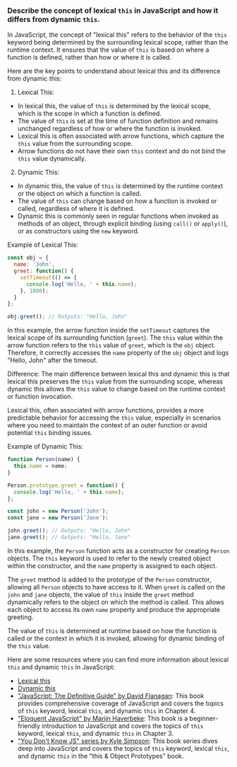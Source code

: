 ### Describe the concept of lexical `this` in JavaScript and how it differs from dynamic `this`.

In JavaScript, the concept of "lexical this" refers to the behavior of the `this` keyword being determined by the surrounding lexical scope, rather than the runtime context. It ensures that the value of `this` is based on where a function is defined, rather than how or where it is called.

Here are the key points to understand about lexical this and its difference from dynamic this:

1. Lexical This:
  - In lexical this, the value of `this` is determined by the lexical scope, which is the scope in which a function is defined.
  - The value of `this` is set at the time of function definition and remains unchanged regardless of how or where the function is invoked.
  - Lexical this is often associated with arrow functions, which capture the `this` value from the surrounding scope.
  - Arrow functions do not have their own `this` context and do not bind the `this` value dynamically.

2. Dynamic This:
  - In dynamic this, the value of `this` is determined by the runtime context or the object on which a function is called.
  - The value of `this` can change based on how a function is invoked or called, regardless of where it is defined.
  - Dynamic this is commonly seen in regular functions when invoked as methods of an object, through explicit binding (using `call()` or `apply()`), or as constructors using the `new` keyword.

Example of Lexical This:

```javascript
const obj = {
  name: 'John',
  greet: function() {
    setTimeout(() => {
      console.log('Hello, ' + this.name);
    }, 1000);
  }
};

obj.greet(); // Outputs: "Hello, John"
```

In this example, the arrow function inside the `setTimeout` captures the lexical scope of its surrounding function (`greet`). The `this` value within the arrow function refers to the `this` value of `greet`, which is the `obj` object. Therefore, it correctly accesses the `name` property of the `obj` object and logs "Hello, John" after the timeout.

Difference:
The main difference between lexical this and dynamic this is that lexical this preserves the `this` value from the surrounding scope, whereas dynamic this allows the `this` value to change based on the runtime context or function invocation.

Lexical this, often associated with arrow functions, provides a more predictable behavior for accessing the `this` value, especially in scenarios where you need to maintain the context of an outer function or avoid potential `this` binding issues.

Example of Dynamic This:

```javascript
function Person(name) {
  this.name = name;
}

Person.prototype.greet = function() {
  console.log('Hello, ' + this.name);
};

const john = new Person('John');
const jane = new Person('Jane');

john.greet(); // Outputs: "Hello, John"
jane.greet(); // Outputs: "Hello, Jane"
```

In this example, the `Person` function acts as a constructor for creating `Person` objects. The `this` keyword is used to refer to the newly created object within the constructor, and the `name` property is assigned to each object.

The `greet` method is added to the prototype of the `Person` constructor, allowing all `Person` objects to have access to it. When `greet` is called on the `john` and `jane` objects, the value of `this` inside the `greet` method dynamically refers to the object on which the method is called. This allows each object to access its own `name` property and produce the appropriate greeting.

The value of `this` is determined at runtime based on how the function is called or the context in which it is invoked, allowing for dynamic binding of the `this` value.

Here are some resources where you can find more information about lexical `this` and dynamic `this` in JavaScript:

- [Lexical this](https://developer.mozilla.org/en-US/docs/Web/JavaScript/Reference/Operators/this#Lexical_this)
- [Dynamic this](https://developer.mozilla.org/en-US/docs/Web/JavaScript/Reference/Operators/this#Dynamic_this)
- ["JavaScript: The Definitive Guide" by David Flanagan](https://www.oreilly.com/library/view/javascript-the-definitive/9781449393854/): This book provides comprehensive coverage of JavaScript and covers the topics of `this` keyword, lexical `this`, and dynamic `this` in Chapter 4.
- ["Eloquent JavaScript" by Marijn Haverbeke](https://eloquentjavascript.net/): This book is a beginner-friendly introduction to JavaScript and covers the topics of `this` keyword, lexical `this`, and dynamic `this` in Chapter 3.
- ["You Don't Know JS" series by Kyle Simpson](https://github.com/getify/You-Dont-Know-JS/tree/2nd-ed/this%20&%20object%20prototypes): This book series dives deep into JavaScript and covers the topics of `this` keyword, lexical `this`, and dynamic `this` in the "this & Object Prototypes" book.
